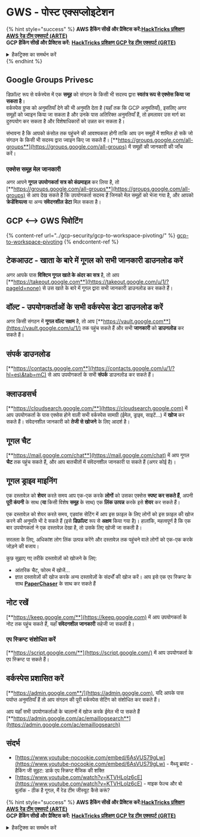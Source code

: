 # GWS - पोस्ट एक्सप्लोइटेशन

{% hint style="success" %}
**AWS हैकिंग सीखें और प्रैक्टिस करें:**<img src="/.gitbook/assets/image.png" alt="" data-size="line">[**HackTricks प्रशिक्षण AWS रेड टीम एक्सपर्ट (ARTE)**](https://training.hacktricks.xyz/courses/arte)<img src="/.gitbook/assets/image.png" alt="" data-size="line">\
**GCP हैकिंग सीखें और प्रैक्टिस करें:** <img src="/.gitbook/assets/image (2).png" alt="" data-size="line">[**HackTricks प्रशिक्षण GCP रेड टीम एक्सपर्ट (GRTE)**<img src="/.gitbook/assets/image (2).png" alt="" data-size="line">](https://training.hacktricks.xyz/courses/grte)

<details>

<summary>हैकट्रिक्स का समर्थन करें</summary>

* [**सदस्यता योजनाएँ**](https://github.com/sponsors/carlospolop) की जाँच करें!
* **शामिल हों** 💬 [**डिस्कॉर्ड समूह**](https://discord.gg/hRep4RUj7f) या [**टेलीग्राम समूह**](https://t.me/peass) या हमें **ट्विटर** 🐦 [**@hacktricks\_live**](https://twitter.com/hacktricks\_live)** पर **फॉलो** करें।
* **हैकिंग ट्रिक्स साझा करें** [**HackTricks**](https://github.com/carlospolop/hacktricks) और [**HackTricks Cloud**](https://github.com/carlospolop/hacktricks-cloud) github रेपो में PR जमा करके।

</details>
{% endhint %}

## Google Groups Privesc

डिफ़ॉल्ट रूप से वर्कस्पेस में एक **समूह** को संगठन के किसी भी सदस्य द्वारा **स्वतंत्र रूप से एक्सेस किया जा सकता है**।\
वर्कस्पेस ग्रुप्स को अनुमतियाँ देने की भी अनुमति देता है (यहाँ तक कि GCP अनुमतियाँ), इसलिए अगर समूहों को ज्वाइन किया जा सकता है और उनके पास अतिरिक्त अनुमतियाँ हैं, तो हमलावर उस मार्ग का दुरुपयोग कर सकता है और विशेषाधिकारों को उन्नत कर सकता है।

संभावना है कि आपको कंसोल तक पहुंचने की आवश्यकता होगी ताकि आप उन समूहों में शामिल हो सकें जो संगठन के किसी भी सदस्य द्वारा ज्वाइन किए जा सकते हैं। [**https://groups.google.com/all-groups**](https://groups.google.com/all-groups) में समूहों की जानकारी की जाँच करें।

### एक्सेस समूह मेल जानकारी

अगर आपने **गूगल उपयोगकर्ता सत्र को कंप्रमाइज़** कर लिया है, तो [**https://groups.google.com/all-groups**](https://groups.google.com/all-groups) से आप देख सकते हैं कि उपयोगकर्ता सदस्य हैं जिनको मेल समूहों को भेजा गया है, और आपको **क्रेडेंशियल्स** या अन्य **संवेदनशील डेटा** मिल सकता है।

## GCP <--> GWS पिवोटिंग

{% content-ref url="../gcp-security/gcp-to-workspace-pivoting/" %}
[gcp-to-workspace-pivoting](../gcp-security/gcp-to-workspace-pivoting/)
{% endcontent-ref %}

## टेकआउट - खाता के बारे में गूगल को सभी जानकारी डाउनलोड करें

अगर आपके पास **विक्टिम गूगल खाते के अंदर का सत्र** है, तो आप [**https://takeout.google.com**](https://takeout.google.com/u/1/?pageId=none) से उस खाते के बारे में गूगल द्वारा सभी जानकारी डाउनलोड कर सकते हैं।

## वॉल्ट - उपयोगकर्ताओं के सभी वर्कस्पेस डेटा डाउनलोड करें

अगर किसी संगठन में **गूगल वॉल्ट सक्षम** है, तो आप [**https://vault.google.com**](https://vault.google.com/u/1/) तक पहुंच सकते हैं और सभी **जानकारी** को **डाउनलोड** कर सकते हैं।

## संपर्क डाउनलोड

[**https://contacts.google.com**](https://contacts.google.com/u/1/?hl=es\&tab=mC) से आप उपयोगकर्ता के सभी **संपर्क** डाउनलोड कर सकते हैं।

## क्लाउडसर्च

[**https://cloudsearch.google.com/**](https://cloudsearch.google.com) में आप उपयोगकर्ता के पास एक्सेस होने वाली सभी वर्कस्पेस सामग्री (ईमेल, ड्राइव, साइटें...) में **खोज** कर सकते हैं। संवेदनशील जानकारी को **तेजी से खोजने** के लिए आदर्श है।

## गूगल चैट

[**https://mail.google.com/chat**](https://mail.google.com/chat) में आप गूगल **चैट** तक पहुंच सकते हैं, और आप बातचीतों में संवेदनशील जानकारी पा सकते हैं (अगर कोई है)।

## गूगल ड्राइव माइनिंग

एक दस्तावेज़ को **शेयर** करते समय आप एक-एक करके **लोगों** को उसका एक्सेस **स्पष्ट कर सकते हैं**, अपनी **पूरी कंपनी** के साथ (**या** किसी विशेष **समूह** के साथ) एक **लिंक उत्पन्न** करके इसे **शेयर** कर सकते हैं।

एक दस्तावेज़ को शेयर करते समय, एडवांस सेटिंग में आप इस फ़ाइल के लिए लोगों को इस फ़ाइल की खोज करने की अनुमति भी दे सकते हैं (इसे **डिफ़ॉल्ट** रूप से **अक्षम** किया गया है)। हालांकि, महत्वपूर्ण है कि एक बार उपयोगकर्ता ने एक दस्तावेज़ देखा है, तो उसके लिए खोजी जा सकती है।

सरलता के लिए, अधिकांश लोग लिंक उत्पन्न करेंगे और दस्तावेज़ तक पहुंचने वाले लोगों को एक-एक करके जोड़ने की बजाय।

कुछ सुझाए गए तरीके दस्तावेज़ों को खोजने के लिए:

* आंतरिक चैट, फोरम में खोजें...
* ज्ञात दस्तावेज़ों की खोज करके अन्य दस्तावेज़ों के संदर्भों की खोज करें। आप इसे एक एप स्क्रिप्ट के साथ [**PaperChaser**](https://github.com/mandatoryprogrammer/PaperChaser) के साथ कर सकते हैं

## **नोट रखें**

[**https://keep.google.com/**](https://keep.google.com) में आप उपयोगकर्ता के नोट तक पहुंच सकते हैं, यहाँ **संवेदनशील जानकारी** सहेजी जा सकती है।

### एप स्क्रिप्ट संशोधित करें

[**https://script.google.com/**](https://script.google.com/) में आप उपयोगकर्ता के एप स्क्रिप्ट पा सकते हैं।

## **वर्कस्पेस प्रशासित करें**

[**https://admin.google.com**/](https://admin.google.com), यदि आपके पास पर्याप्त अनुमतियाँ हैं तो आप संगठन की पूरी वर्कस्पेस सेटिंग को संशोधित कर सकते हैं।

आप यहाँ सभी उपयोगकर्ताओं के चालानों में खोज करके ईमेल भी पा सकते हैं [**https://admin.google.com/ac/emaillogsearch**](https://admin.google.com/ac/emaillogsearch)

## संदर्भ

* [https://www.youtube-nocookie.com/embed/6AsVUS79gLw](https://www.youtube-nocookie.com/embed/6AsVUS79gLw) - मैथ्यू ब्रायंट - हैकिंग जी सुइट: डार्क एप स्क्रिप्ट मैजिक की शक्ति
* [https://www.youtube.com/watch?v=KTVHLolz6cE](https://www.youtube.com/watch?v=KTVHLolz6cE) - माइक फेल्च और बो बुलॉक - ठीक है गूगल, मैं रेड टीम जीस्यूट कैसे करूं?

{% hint style="success" %}
**AWS हैकिंग सीखें और प्रैक्टिस करें:**<img src="/.gitbook/assets/image.png" alt="" data-size="line">[**HackTricks प्रशिक्षण AWS रेड टीम एक्सपर्ट (ARTE)**](https://training.hacktricks.xyz/courses/arte)<img src="/.gitbook/assets/image.png" alt="" data-size="line">\
**GCP हैकिंग सीखें और प्रैक्टिस करें:** <img src="/.gitbook/assets/image (2).png" alt="" data-size="line">[**HackTricks प्रशिक्षण GCP रेड टीम एक्सपर्ट (GRTE)**<img src="/.gitbook/assets/image (2).png" alt="" data-size="line">](https://training.hacktricks.xyz/courses/grte)

<details>

<summary>हैकट्रिक्स का समर्थन करें</summary>

* [**सदस्यता योजनाएँ**](https://github.com/sponsors/carlospolop) की जाँच करें!
* **शामिल हों** 💬 [**डिस्कॉर्ड
